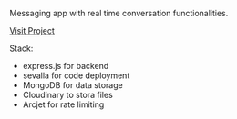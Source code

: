 Messaging app with real time conversation functionalities.


[Visit Project](https://near-messaging.sevalla.app/ "Have fun!")

Stack:
- express.js for backend
- sevalla for code deployment
- MongoDB for data storage
- Cloudinary to stora files 
- Arcjet for rate limiting